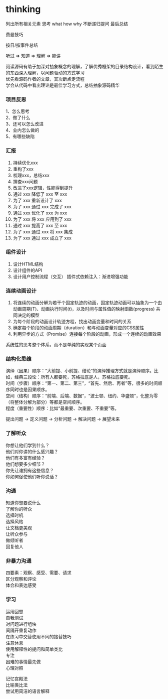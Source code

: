 # thinking

列出所有相关元素 思考 what how why 不断递归提问 最后总结

费曼技巧

按日/按事件总结

听过 => 知道 => 理解 => 能讲

阅读源码有助于加深对抽象概念的理解，了解优秀框架的目录结构设计，看到陌生的东西深入理解，以问题驱动的方式学习  
优先看源码作者的文章，其次断点走流程  
学会从代码中看出理论是最佳学习方式，总结抽象源码精华  

### 项目反思  
1、怎么思考  
2、做了什么  
3、还可以怎么改进  
4、业内怎么做的  
5、有哪些缺陷  

### 汇报  
 1. 持续优化xxx 
 2. 重构了xxx 
 3. 梳理xxx，总结xxx 
 4. 排查xxx问题 
 5. 改进了xxx逻辑，性能得到提升 
 6. 通过 xxx 降低了 xxx 至 xxx 
 7. 为了 xxx 重新设计了 xxx 
 8. 为了 xxx 通过 xxx 完成了 xxx 
 9. 通过 xxx 优化了 xxx 为 xxx 
 10. 为了 xxx 将 xxx 应用到了 xxx 
 11. 通过 xxx 提高了 xxx 至 xxx 
 12. 为了 xxx 通过 xxx 将 xxx 集成 
 13. 为了 xxx 通过 xxx 成立了 xxx

### 组件设计
1. 设计HTML结构
2. 设计组件的API
3. 设计用户控制流程（交互）
插件式依赖注入：渐进增强功能  

### 连续动画设计
1. 将连续的动画分解为若干个固定轨迹的动画，固定轨迹动画可以抽象为一个由动画周期(T)、动画执行时间(t)，以及时间与属性值的映射函数(progress) 共同决定的模型
2. 为每个阶段的动画设计轨迹方程，找出动画变量和时间的关系
3. 确定每个阶段的动画周期（duration）和与动画变量对应的CSS属性
4. 利用异步的方式（Promise）连接每个阶段的动画，形成一个连续的动画效果

系统性的思考整个体系，而不是单纯的实现某个页面


### 结构化思维  
演绎（因果）顺序：“大前提、小前提、结论”的演绎推理方式就是演绎顺序。比如，经典三段论：所有人都要死，苏格拉底是人，苏格拉底要死。  
时间（步骤）顺序：“第一、第二、第三”，“首先、然后、再者”等，很多的时间顺序同时也是因果顺序。  
空间（结构）顺序：“前端、后端、数据”，“波士顿、纽约、华盛顿”，化整为零（将整体分解为部分）等都是空间顺序。  
程度（重要性）顺序：比如“最重要、次重要、不重要”等。  

提出问题 -> 定义问题 -> 分析问题 -> 解决问题 -> 展望未来  

### 了解听众  
你想让他们学到什么？  
他们对你讲的什么感兴趣？  
他们有多富有经验？  
他们想要多少细节？  
你先让谁拥有这些信息？  
你如何促使他们听你说话？  

### 沟通  
知道你想要说什么  
了解你的听众  
选择时机  
选择风格  
让文档更美观  
让听众参与  
做倾听者  
回复他人  

### 非暴力沟通
四要素：观察、感受、需要、请求  
区分观察和评论  
体会和表达感受  


### 学习  
运用回想  
自我测试  
对问题进行组块  
间隔开重复动作  
在练习中交替使用不同的接替技巧  
注意休息  
使用解释性的提问和简单类比  
专注  
困难的事情最先做  
心理对照  

记忆宫殿法  
比喻类比法  
尝试用简洁的语言解释  
